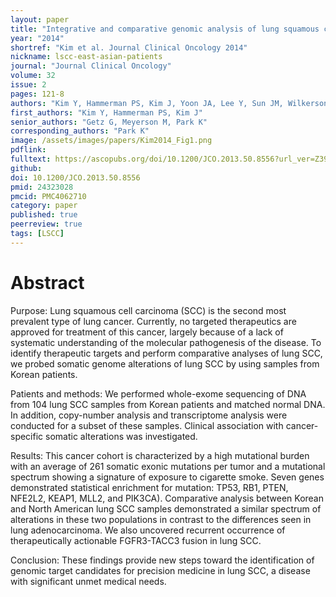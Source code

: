 ```yaml
---
layout: paper
title: "Integrative and comparative genomic analysis of lung squamous cell carcinomas in East Asian patients"
year: "2014"
shortref: "Kim et al. Journal Clinical Oncology 2014"
nickname: lscc-east-asian-patients
journal: "Journal Clinical Oncology"
volume: 32
issue: 2
pages: 121-8
authors: "Kim Y, Hammerman PS, Kim J, Yoon JA, Lee Y, Sun JM, Wilkerson MD, Pedamallu CS, Cibulskis K, Yoo YK, Lawrence MS, Stojanov P, Carter SL, McKenna A, Stewart C, Sivachenko AY, Oh IJ, Kim HK, Choi YS, Kim K, Shim YM, Kim KS, Song SY, Na KJ, Choi YL, Hayes DN, Kim J, Cho S, Kim YC, Ahn JS, Ahn MJ, Getz G, Meyerson M, Park K"
first_authors: "Kim Y, Hammerman PS, Kim J"
senior_authors: "Getz G, Meyerson M, Park K"
corresponding_authors: "Park K"
image: /assets/images/papers/Kim2014_Fig1.png
pdflink:
fulltext: https://ascopubs.org/doi/10.1200/JCO.2013.50.8556?url_ver=Z39.88-2003&rfr_id=ori:rid:crossref.org&rfr_dat=cr_pub%20%200pubmed
github:
doi: 10.1200/JCO.2013.50.8556
pmid: 24323028
pmcid: PMC4062710
category: paper
published: true
peerreview: true
tags: [LSCC]
---
```


# Abstract

Purpose: Lung squamous cell carcinoma (SCC) is the second most prevalent type of lung cancer. Currently, no targeted therapeutics are approved for treatment of this cancer, largely because of a lack of systematic understanding of the molecular pathogenesis of the disease. To identify therapeutic targets and perform comparative analyses of lung SCC, we probed somatic genome alterations of lung SCC by using samples from Korean patients.

Patients and methods: We performed whole-exome sequencing of DNA from 104 lung SCC samples from Korean patients and matched normal DNA. In addition, copy-number analysis and transcriptome analysis were conducted for a subset of these samples. Clinical association with cancer-specific somatic alterations was investigated.

Results: This cancer cohort is characterized by a high mutational burden with an average of 261 somatic exonic mutations per tumor and a mutational spectrum showing a signature of exposure to cigarette smoke. Seven genes demonstrated statistical enrichment for mutation: TP53, RB1, PTEN, NFE2L2, KEAP1, MLL2, and PIK3CA). Comparative analysis between Korean and North American lung SCC samples demonstrated a similar spectrum of alterations in these two populations in contrast to the differences seen in lung adenocarcinoma. We also uncovered recurrent occurrence of therapeutically actionable FGFR3-TACC3 fusion in lung SCC.

Conclusion: These findings provide new steps toward the identification of genomic target candidates for precision medicine in lung SCC, a disease with significant unmet medical needs.


